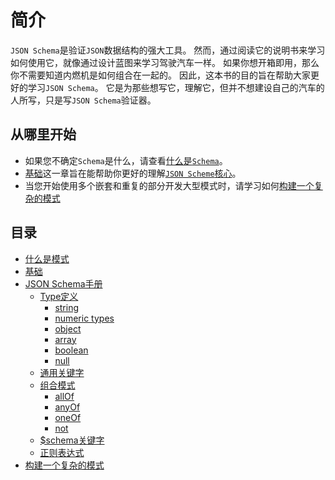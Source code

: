# 简介

`JSON Schema`是验证`JSON`数据结构的强大工具。
然而，通过阅读它的说明书来学习如何使用它，就像通过设计蓝图来学习驾驶汽车一样。
如果你想开箱即用，那么你不需要知道内燃机是如何组合在一起的。
因此，这本书的目的旨在帮助大家更好的学习`JSON Schema`。
它是为那些想写它，理解它，但并不想建设自己的汽车的人所写，只是写`JSON Schema`验证器。

## 从哪里开始

* 如果您不确定`Schema`是什么，请查看[什么是`Schema`][about]。
* [基础][basics]这一章旨在能帮助你更好的理解[`JSON Scheme`核心][reference]。
* 当您开始使用多个嵌套和重复的部分开发大型模式时，请学习如何[构建一个复杂的模式][structuring]

## 目录

* [什么是模式][about]
* [基础][basics]
* [JSON Schema手册][reference]
    - [Type定义][type]
        + [string][]
        + [numeric types][numeric]
        + [object][]
        + [array][]
        + [boolean][]
        + [null][]
    - [通用关键字][generic]
    - [组合模式][combining]
        + [allOf][]
        + [anyOf][]
        + [oneOf][]
        + [not][]
    - [$schema关键字][schema]
    - [正则表达式][regular_expressions]
* [构建一个复杂的模式][structuring]


[about]: about/about.md
[basics]: basics/basics.md
[reference]: reference/reference.md
[type]: reference/type.md
[string]: reference/string.md
[numeric]: reference/numeric.md
[object]: reference/object.md
[array]: reference/array.md
[boolean]: reference/boolean.md
[null]: reference/null.md
[generic]: reference/generic.md
[combining]: reference/combining.md
[allOf]: reference/allOf.md
[anyOf]: reference/anyOf.md
[oneOf]: reference/oneOf.md
[not]: reference/not.md
[schema]: reference/schema.md
[regular_expressions]: reference/regular_expressions.md
[structuring]: structuring/structuring.md
